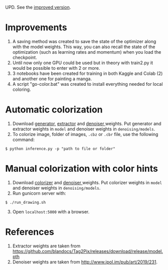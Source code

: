 UPD. See the [improved version](https://github.com/qweasdd/manga-colorization-v2).

# Improvements

1. A saving method was created to save the state of the optimizer along with the model weights. This way, you can also recall the state of the optimization (such as learning rates and momentum) when you load the checkpoint.
2. Until now only one GPU could be used but in theory with train2.py it would be possible to enter with 2 or more.
3. 3 notebooks have been created for training in both Kaggle and Colab (2) and another one for painting a manga.
4. A script "go-color.bat" was created to install everything needed for local coloring.

# Automatic colorization

1. Download [generator](https://drive.google.com/file/d/1Oo6ycphJ3sUOpDCDoG29NA5pbhQVCevY/view?usp=sharing),  [extractor](https://drive.google.com/file/d/12cbNyJcCa1zI2EBz6nea3BXl21Fm73Bt/view?usp=sharing) and [denoiser ](https://drive.google.com/file/d/161oyQcYpdkVdw8gKz_MA8RD-Wtg9XDp3/view?usp=sharing) weights. Put generator and extractor weights in `model` and denoiser weights in `denoising/models`.
2. To colorize image, folder of images, `.cbz` or `.cbr` file, use the following command:
```
$ python inference.py -p "path to file or folder"
```

# Manual colorization with color hints

1. Download [colorizer](https://drive.google.com/file/d/1BERrMl9e7cKsk9m2L0q1yO4k7blNhEWC/view?usp=sharing) and [denoiser ](https://drive.google.com/file/d/161oyQcYpdkVdw8gKz_MA8RD-Wtg9XDp3/view?usp=sharing) weights. Put colorizer weights in `model` and denoiser weights in `denoising/models`.
2.  Run gunicorn server with:
```
$ ./run_drawing.sh
```
3. Open `localhost:5000` with a browser.

# References
1. Extractor weights are taken from https://github.com/blandocs/Tag2Pix/releases/download/release/model.pth
2. Denoiser weights are taken from http://www.ipol.im/pub/art/2019/231.
